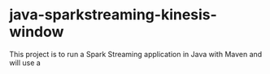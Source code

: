 java-sparkstreaming-kinesis-window
==================================

This project is to run a Spark Streaming application in Java with Maven and will use a 
